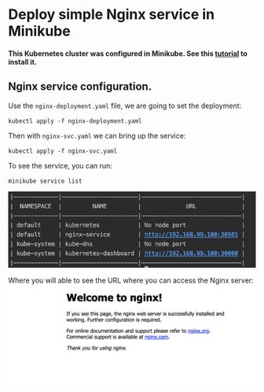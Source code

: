 # Deploy simple Nginx service in Minikube

#### This Kubernetes cluster was configured in Minikube. See this [tutorial](https://v1-18.docs.kubernetes.io/docs/tasks/tools/install-minikube/) to install it.

## Nginx service configuration.

Use the `nginx-deployment.yaml` file, we are going to set the deployment:
``` 
kubectl apply -f nginx-deployment.yaml
```

Then with `nginx-svc.yaml` we can bring up the service: 
``` 
kubectl apply -f nginx-svc.yaml
```

To see the service, you can run:
``` 
minikube service list
```

![](images/minikube-service-list.png)

Where you will able to see the URL where you can access the Nginx server:
![](images/nginx.png)





